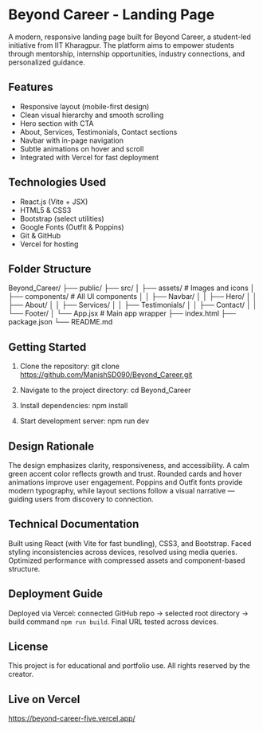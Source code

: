 # Beyond Career - Landing Page

A modern, responsive landing page built for Beyond Career, a student-led initiative from IIT Kharagpur. The platform aims to empower students through mentorship, internship opportunities, industry connections, and personalized guidance.

## Features

- Responsive layout (mobile-first design)
- Clean visual hierarchy and smooth scrolling
- Hero section with CTA
- About, Services, Testimonials, Contact sections
- Navbar with in-page navigation
- Subtle animations on hover and scroll
- Integrated with Vercel for fast deployment

## Technologies Used

- React.js (Vite + JSX)
- HTML5 & CSS3
- Bootstrap (select utilities)
- Google Fonts (Outfit & Poppins)
- Git & GitHub
- Vercel for hosting

## Folder Structure

Beyond_Career/
├── public/
├── src/
│   ├── assets/               # Images and icons
│   ├── components/           # All UI components
│   │   ├── Navbar/
│   │   ├── Hero/
│   │   ├── About/
│   │   ├── Services/
│   │   ├── Testimonials/
│   │   ├── Contact/
│   │   └── Footer/
│   └── App.jsx               # Main app wrapper
├── index.html
├── package.json
└── README.md

## Getting Started

1. Clone the repository:
   git clone https://github.com/ManishSD090/Beyond_Career.git

2. Navigate to the project directory:
   cd Beyond_Career

3. Install dependencies:
   npm install

4. Start development server:
   npm run dev

## Design Rationale

The design emphasizes clarity, responsiveness, and accessibility. A calm green accent color reflects growth and trust. Rounded cards and hover animations improve user engagement. Poppins and Outfit fonts provide modern typography, while layout sections follow a visual narrative — guiding users from discovery to connection.

## Technical Documentation

Built using React (with Vite for fast bundling), CSS3, and Bootstrap. Faced styling inconsistencies across devices, resolved using media queries. Optimized performance with compressed assets and component-based structure.

## Deployment Guide

Deployed via Vercel: connected GitHub repo → selected root directory → build command `npm run build`. Final URL tested across devices.

## License

This project is for educational and portfolio use. All rights reserved by the creator.

## Live on Vercel

https://beyond-career-five.vercel.app/
